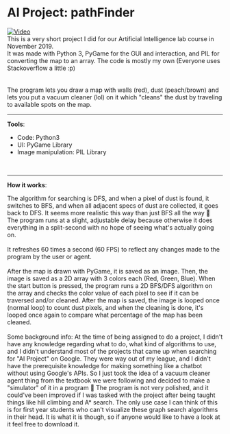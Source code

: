 # AI Project: pathFinder
[![Video](https://img.youtube.com/vi/ks3G9B3yI0c/0.jpg)](https://www.youtube.com/watch?v=ks3G9B3yI0c)
<br>
This is a very short project I did for our Artificial Intelligence lab course in November 2019. <br>
It was made with Python 3, PyGame for the GUI and interaction, and PIL for converting the map to an array. The code is mostly my own (Everyone uses Stackoverflow a little :p) <br>
<br>
<br>
The program lets you draw a map with walls (red), dust (peach/brown) and lets you put a vacuum cleaner (lol) on it which "cleans" the dust by traveling to available spots on the map.
<br>
<hr>
<p><b>Tools</b>:</p>
<ul>
<li>Code: Python3</li>
<li>UI: PyGame Library</li>
<li>Image manipulation: PIL Library</li>
</ul>
<br>
<hr>
<p><b>How it works</b>:</p>
The algorithm for searching is DFS, and when a pixel of dust is found, it switches to BFS, and when all adjacent specs of dust are collected, it goes back to DFS. It seems more realistic this way than just BFS all the way 🤣
<br>
The program runs at a slight, adjustable delay because otherwise it does everything in a split-second with no hope of seeing what's actually going on.
<br>
<br>
It refreshes 60 times a second (60 FPS) to reflect any changes made to the program by the user or agent.
<br>
<br>
After the map is drawn with PyGame, it is saved as an image. Then, the image is saved as a 2D array with 3 colors each (Red, Green, Blue). When the start button is pressed, the program runs a 2D BFS/DFS algorithm on the array and checks the color value of each pixel to see if it can be traversed and/or cleaned.
After the map is saved, the image is looped once (normal loop) to count dust pixels, and when the cleaning is done, it's looped once again to compare what percentage of the map has been cleaned.
<br>
<br>
Some background info:
At the time of being assigned to do a project, I didn't have any knowledge regarding what to do, what kind of algorithms to use, and I didn't understand most of the projects that came up when searching for "AI Project" on Google. They were way out of my league, and I didn't have the prerequisite knowledge for making something like a chatbot without using Google's APIs.
So I just took the idea of a vacuum cleaner agent thing from the textbook we were following and decided to make a "simulator" of it in a program 🤣
The program is not very polished, and it could've been improved if I was tasked with the project after being taught things like hill climbing and A* search. The only use case I can think of this is for first year students who can't visualize these graph search algorithms in their head. It is what it is though, so if anyone would like to have a look at it feel free to download it.
